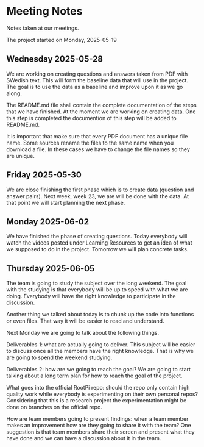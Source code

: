 # Meeting Notes
Notes taken at our meetings.

The project started on Monday, 2025-05-19

## **Wednesday 2025-05-28**
We are working on creating questions and answers taken from PDF with SWedish text.
This will form the baseline data that will use in the project. The goal is to use
the data as a baseline and improve upon it as we go along.

The README.md file shall contain the complete documentation of the steps that we
have finished. At the moment we are working on creating data. One this step is
completed the documention of this step will be added to README.md.

It is important that make sure that every PDF document has a unique file name.
Some sources rename the files to the same name when you download a file. In these
cases we have to change the file names so they are unique.


## **Friday 2025-05-30**
We are close finishing the first phase which is to create data (question and answer pairs).
Next week, week 23, we are will be done with the data. At that point we will start planning the next phase.

## **Monday 2025-06-02**
We have finished the phase of creating questions. Today everybody will watch the videos posted under Learning Resources to get an idea of what we supposed to do in the project. Tomorrow we will plan concrete tasks.

## **Thursday 2025-06-05**
The team is going to study the subject over the long weekend. The goal with the studying is that everybody will be up to speed with what we are doing. Everybody will have the right knowledge to participate in the discussion.

Another thing we talked about today is to chunk up the code into functions or even files. That way it will be easier to read and understand. 

Next Monday we are going to talk about the following things.

Deliverables 1: what are actually going to deliver. This subject will be easier to discuss once all the members have the right knowledge. That is why we are going to spend the weekend studying.

Deliverables 2: how are we going to reach the goal? We are going to start talking about a long term plan for how to reach the goal of the project.

What goes into the official RootPi repo: should the repo only contain high quality work while everybody is experimenting on their own personal repos? Considering that this is a research project the experimentation might be done on branches on the official repo.

How are team members going to present findings: when a team member makes an improvement how are they going to share it with the team? One suggestion is that team members share their screen and present what they have done and we can have a discussion about it in the team.
